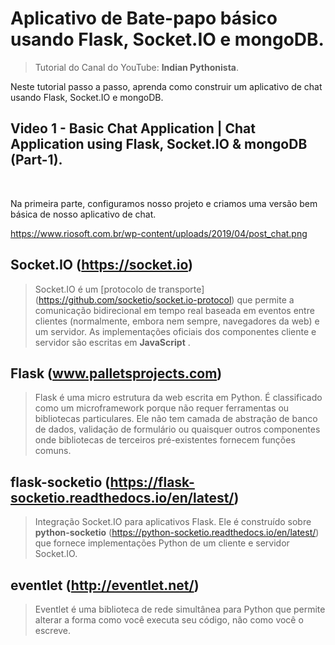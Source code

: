 # Aplicativo de Bate-papo básico usando Flask, Socket.IO e mongoDB.

> Tutorial do Canal do YouTube: **Indian Pythonista**.

Neste tutorial passo a passo, aprenda como construir um aplicativo de chat usando Flask, Socket.IO e mongoDB.

## Video 1 - Basic Chat Application | Chat Application using Flask, Socket.IO & mongoDB (Part-1).

<br>

Na primeira parte, configuramos nosso projeto e criamos uma versão bem básica de nosso aplicativo de chat.

<https://www.riosoft.com.br/wp-content/uploads/2019/04/post_chat.png>

## Socket.IO (<https://socket.io>)

> Socket.IO é um [protocolo de transporte] (<https://github.com/socketio/socket.io-protocol>) que permite a comunicação bidirecional em tempo real baseada em eventos entre clientes (normalmente, embora nem sempre, navegadores da web) e um servidor. As implementações oficiais dos componentes cliente e servidor são escritas em **JavaScript** .

## Flask (www.palletsprojects.com)

> Flask é uma micro estrutura da web escrita em Python. É classificado como um microframework porque não requer ferramentas ou bibliotecas particulares. Ele não tem camada de abstração de banco de dados, validação de formulário ou quaisquer outros componentes onde bibliotecas de terceiros pré-existentes fornecem funções comuns.

## flask-socketio (<https://flask-socketio.readthedocs.io/en/latest/>)

> Integração Socket.IO para aplicativos Flask. Ele é construído sobre **python-socketio** (<https://python-socketio.readthedocs.io/en/latest/>) que fornece implementações Python de um cliente e servidor Socket.IO.

## eventlet (<http://eventlet.net/>)

> Eventlet é uma biblioteca de rede simultânea para Python que permite alterar a forma como você executa seu código, não como você o escreve.
